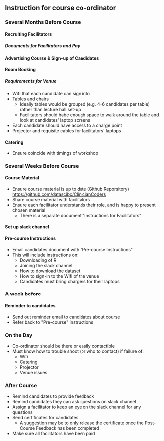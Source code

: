 ## Instruction for course co-ordinator

### Several Months Before Course

#### Recruiting Facilitators

##### Documents for Facilitators and Pay

#### Advertising Course & Sign-up of Candidates

#### Room Booking

##### Requirements for Venue

- Wifi that each candidate can sign into
- Tables and chairs
  - Ideally tables would be grouped (e.g. 4-6 candidates per table) rather than lecture hall set-up
  - Facilitators should habe enough space to walk around the table and look at candidates' laptop screens 
- Each candidate should have access to a charge point
- Projector and requisite cables for facilitators' laptops

#### Catering

- Ensure coincide with timings of workshop

### Several Weeks Before Course

#### Course Material

- Ensure course material is up to date (Github Reporsitory) 
<https://github.com/datascibc/ClinicianCoders>
- Share course material with facilitators
- Ensure each facilitator understands their role, and is happy to present chosen material
  - There is a separate document "Instructions for Facilitators"

#### Set up slack channel
<!-- This needs completing ?can they a slack within existing clinician coders workspace-->
#### Pre-course Instructions
- Email candidates document with "Pre-course Instructions"
- This will include instructions on:
  - Downloading of R
  - Joining the slack channel
  - How to download the dataset
  - How to sign-in to the Wifi of the venue
  - Candidates must bring chargers for their laptops 
  
### A week before

#### Reminder to candidates
- Send out reminder email to candidates about course
- Refer back to "Pre-course" instructions

### On the Day
- Co-ordinator should be there or easily contactible
- Must know how to trouble shoot (or who to contact) if failure of:
  - Wifi
  - Catering
  - Projector
  - Venue issues

### After Course
- Remind candidates to provide feedback
- Remind candidates they can ask questions on slack channel
- Assign a facilitator to keep an eye on the slack channel for any questions
- Send certificates for candidates
  - A suggestion may be to only release the certificate once the Post-Course Feedback has been completed
- Make sure all facilitators have been paid
